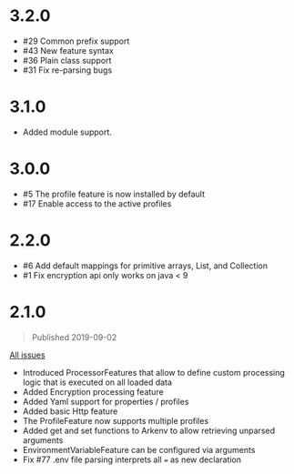 # 3.2.0
* #29 Common prefix support
* #43 New feature syntax
* #36 Plain class support
* #31 Fix re-parsing bugs

# 3.1.0
* Added module support.

# 3.0.0
* #5 The profile feature is now installed by default
* #17 Enable access to the active profiles

# 2.2.0
* #6 Add default mappings for primitive arrays, List<String>, and Collection<String>
* #1 Fix encryption api only works on java < 9

# 2.1.0
> Published 2019-09-02

[All issues](https://gitlab.com/apurebase/arkenv/issues?scope=all&utf8=%E2%9C%93&state=all&milestone_title=v2.1.0)

* Introduced ProcessorFeatures that allow to define custom processing logic that is executed on all loaded data
* Added Encryption processing feature
* Added Yaml support for properties / profiles
* Added basic Http feature
* The ProfileFeature now supports multiple profiles
* Added get and set functions to Arkenv to allow retrieving unparsed arguments
* EnvironmentVariableFeature can be configured via arguments
* Fix #77 .env file parsing interprets all `=` as new declaration
